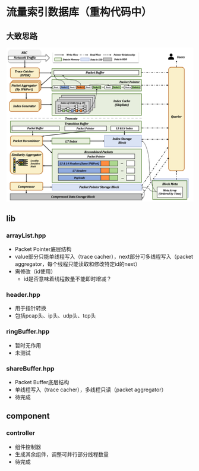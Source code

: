 # 流量索引数据库（重构代码中）

## 大致思路

![](./doc/fig/thinking.png)

## lib
### arrayList.hpp
* Packet Pointer底层结构
* value部分只能单线程写入（trace cacher），next部分可多线程写入（packet aggregator，每个线程只能读取和修改特定id的next）
* 需修改（id使用）
	* id是否意味着线程数量不能即时增减？

### header.hpp
* 用于指针转换
* 包括pcap头、ip头、udp头、tcp头

### ringBuffer.hpp
* 暂时无作用
* 未测试

### shareBuffer.hpp
* Packet Buffer底层结构
* 单线程写入（trace cacher），多线程只读（packet aggregator）
* 待完成

## component
### controller
* 组件控制器
* 生成其余组件，调整可并行部分线程数量
* 待完成